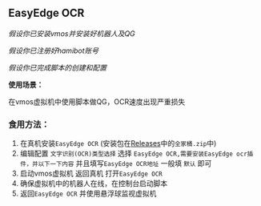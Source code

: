 ## EasyEdge OCR

*假设你已安装vmos并安装好机器人及QG*

*假设你已注册好hamibot账号*

*假设你已完成脚本的创建和配置*

**使用场景：**

在vmos虚拟机中使用脚本做QG，OCR速度出现严重损失

### 食用方法：

1) 在真机安装`EasyEdge OCR` (安装包在[Releases](https://github.com/wangwang-code/Study_hamibot/releases)中的`全家桶.zip`中)
2) 编辑配置 `文字识别(OCR)类型选择` 选择 `EasyEdge OCR,需要安装EasyEdge ocr插件，并以下一下内容` 并且填写`EasyEdge OCR地址` 一般填 `默认` 即可
3) 启动vmos虚拟机 返回真机 打开`EasyEdge OCR`
4) 确保虚拟机中的机器人在线，在控制台启动脚本
5) 返回`EasyEdge OCR` 并使用悬浮球监视虚拟机